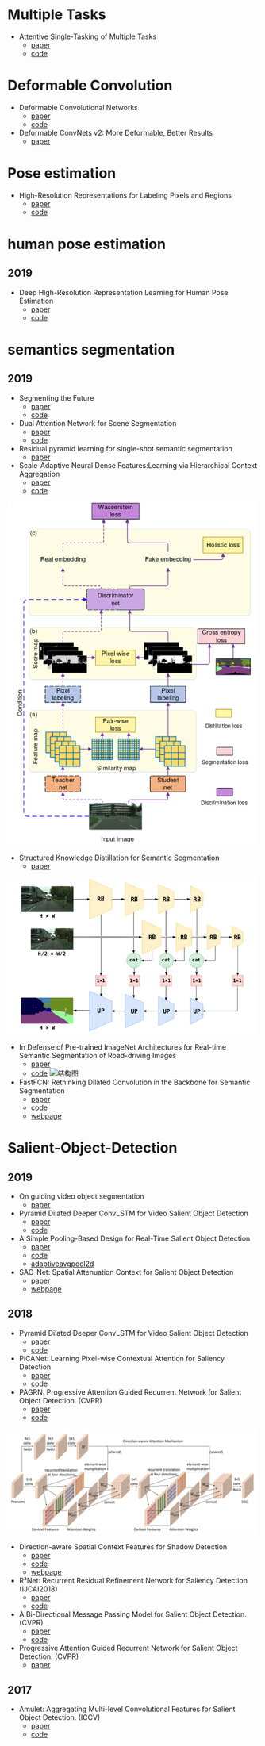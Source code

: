 # Multiple Tasks
* Attentive Single-Tasking of Multiple Tasks
  + [paper](https://arxiv.org/pdf/1904.08918.pdf)
  + [code](http://vision.ee.ethz.ch/˜kmaninis/astmt/)
# Deformable Convolution
* Deformable Convolutional Networks
  + [paper](https://arxiv.org/abs/1703.06211)
  + [code](https://github.com/msracver/Deformable-ConvNets)
* Deformable ConvNets v2: More Deformable, Better Results
  + [paper](https://arxiv.org/abs/1811.11168)
# Pose estimation
* High-Resolution Representations for Labeling Pixels and Regions
  + [paper](https://arxiv.org/abs/1904.04514)
  + [code](https://github.com/leoxiaobin/deep-high-resolution-net.pytorch)
# human pose estimation
## 2019
* Deep High-Resolution Representation Learning for Human Pose Estimation
  + [paper](https://arxiv.org/abs/1902.09212)
  + [code](https://github.com/leoxiaobin/deep-high-resolution-net.pytorch)

# semantics segmentation
## 2019
* Segmenting the Future
  + [paper](https://arxiv.org/abs/1904.10666)
  + [code](https://github.com/eddyhkchiu/segmenting_the_future/.)
* Dual Attention Network for Scene Segmentation
  + [paper](https://arxiv.org/pdf/1809.02983.pdf)
  + [code]( https://github.com/junfu1115/DANet/)
* Residual pyramid learning for single-shot semantic segmentation
  + [paper](https://arxiv.org/abs/1903.09746v1)
* Scale-Adaptive Neural Dense Features:Learning via Hierarchical Context Aggregation
  + [paper](https://arxiv.org/abs/1903.10427)
  + [code](https://github.com/jspenmar/SAND_features)

![结构图](https://github.com/sxfduter/Salient-Object-Detection/blob/master/Structured%20Knowledge%20Distillation.png)
* Structured Knowledge Distillation for Semantic Segmentation
  + [paper](https://arxiv.org/abs/1903.04197)
 
![结构图](https://github.com/sxfduter/Salient-Object-Detection/blob/master/swiftnet.png)
* In Defense of Pre-trained ImageNet Architectures for Real-time Semantic Segmentation of Road-driving Images
  + [paper](https://arxiv.org/abs/1903.08469?context=cs.CV)
  + [code](https://github.com/orsic/swiftnet)
![结构图](https://github.com/wuhuikai/FastFCN/blob/master/images/Framework.png)
* FastFCN: Rethinking Dilated Convolution in the Backbone for Semantic Segmentation
  + [paper](http://wuhuikai.me/FastFCNProject/fast_fcn.pdf)
  + [code](https://github.com/wuhuikai/FastFCN)
  + [webpage](http://wuhuikai.me/FastFCNProject/)
# Salient-Object-Detection
## 2019
* On guiding video object segmentation
  + [paper](https://arxiv.org/pdf/1904.11256.pdf)
* Pyramid Dilated Deeper ConvLSTM for Video Salient Object Detection
  + [paper](https://link.springer.com/content/pdf/10.1007%2F978-3-030-01252-6_44.pdf)
  + [code](https://github.com/shenjianbing/PDB-ConvLSTM)
* A Simple Pooling-Based Design for Real-Time Salient Object Detection
  + [paper](https://arxiv.org/pdf/1904.09569.pdf)
  + [code](http://mmcheng.net/poolnet/)
  + [adaptiveavgpool2d](https://pytorch.org/docs/stable/nn.html#adaptiveavgpool2d)
* SAC-Net: Spatial Attenuation Context for Salient Object Detection 
  + [paper](https://arxiv.org/abs/1903.10152)
  + [webpage](https://xw-hu.github.io/)


## 2018



* Pyramid Dilated Deeper ConvLSTM for Video Salient Object Detection
  + [paper](https://link.springer.com/content/pdf/10.1007%2F978-3-030-01252-6_44.pdf)
  + [code](https://github.com/shenjianbing/PDB-ConvLSTM)
* PiCANet: Learning Pixel-wise Contextual Attention for Saliency Detection
  + [paper](https://arxiv.org/abs/1708.06433v2)
  + [code](https://github.com/Ugness/PiCANet-Implementation)
* PAGRN: Progressive Attention Guided Recurrent Network for Salient Object Detection. (CVPR)  
  + [paper](https://github.com/zhangxiaoning666/PAGR)
  + [code](https://github.com/yangbinb/SalMetric/tree/master/PAGRN)

![结构图](https://github.com/sxfduter/Salient-Object-Detection/blob/master/%E6%8D%95%E8%8E%B7.PNG)
* Direction-aware Spatial Context Features for Shadow Detection
  + [paper](https://arxiv.org/abs/1712.04142?context=cs)
  + [code](https://github.com/xw-hu/DSC)
  + [webpage](https://xw-hu.github.io/)
* R³Net: Recurrent Residual Refinement Network for Saliency Detection (IJCAI2018)
  + [paper](https://www.ijcai.org/proceedings/2018/95)
  + [code](https://github.com/zijundeng/R3Net)
* A Bi-Directional Message Passing Model for Salient Object Detection. (CVPR)
  + [paper](http://openaccess.thecvf.com/content_cvpr_2018/html/Zhang_A_Bi-Directional_Message_CVPR_2018_paper.html)
  + [code](https://github.com/zhangludl/A-bi-directional-message-passing-model-for-salient-object-detection)
* Progressive Attention Guided Recurrent Network for Salient Object Detection. (CVPR)
  + [paper](http://openaccess.thecvf.com/content_cvpr_2018/html/Zhang_Progressive_Attention_Guided_CVPR_2018_paper.html)
## 2017
* Amulet: Aggregating Multi-level Convolutional Features for Salient Object Detection. (ICCV)
  + [paper](https://arxiv.org/abs/1708.02001)
  + [code](https://github.com/Pchank/caffe-sal)
  




